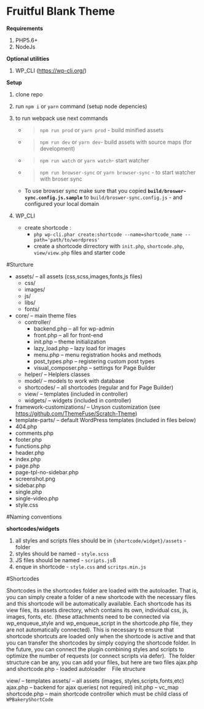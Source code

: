 # Fruitful Blank Theme
**Requirements**
 1. PHP5.6+
 2. NodeJs

**Optional utilities** 
 1. WP_CLI (https://wp-cli.org/)

**Setup**
 1. clone repo
 2. run `npm i` or  `yarn`  command (setup node depencies)
 3. to run webpack use next commands
     - > `npm run prod`  or  `yarn prod` - build minified assets
     - > `npm run dev` or `yarn dev`- build assets with source maps (for development) 
     - > `npm run watch`  or `yarn watch`- start watcher 
     - > `npm run browser-sync` or `yarn browser-sync` - to start watcher with broser sync
    - To use browser sync make sure that you copied **`build/broswer-sync.config.js.sample`** to  `build/broswer-sync.config.js` - and configured your local domain

 4. WP_CLI
	- create shortcode :  
	  - `php wp-cli.phar create:shortcode --name=shortcode_name --path='path/to/wordpress'`
	  - create a shortcode dirrectory with `init.php`, `shortcode.php`, `view/view.php` files and starter code


#Sturcture 
 - assets/ – all assets (css,scss,images,fonts,js files)
   - css/
   - images/
   - js/
   - libs/
   - fonts/
 - core/ – main theme files
   - controller/
     - backend.php – all for wp-admin
     - front.php – all for front-end
     - init.php – theme initialization
     - lazy_load.php – lazy load for images
     - menu.php – menu registration hooks and methods
     - post_types.php – registering custom post types
     - visual_composer.php – settings for Page Builder
   - helper/ – Helplers classes
   - model/ – models to work with database
   - shortcodes/ – all shortcodes (regular and for Page Builder)
   - view/ – templates (included in controller)
   - widgets/ – widgets (included in controller)
  - framework-customizations/ – Unyson customization (see https://github.com/ThemeFuse/Scratch-Theme)
  - template-parts/ – default WordPress templates (included in files below)
 - 404.php
 - comments.php
 - footer.php
 - functions.php
 - header.php
 - index.php
 - page.php
 - page-tpl-no-sidebar.php
 - screenshot.png
 - sidebar.php
 - single.php
 - single-video.php
 - style.css
 
#Naming conventions

**shortcodes/widgets**
 1. all styles and scripts files should be in `{shortcode/widget}/assets` - folder
 2. styles should be named  - `style.scss`
 3. JS files should be named - `scripts.js`ß
 4. enque in shortcode  - `style.css` and `scritps.min.js`
 
#Shortcodes
 
 Shortcodes in the shortcodes folder are loaded with the autoloader. That is, you can simply create a folder of a new shortcode with the necessary files and this shortcode will be automatically available. Each shortcode has its view files, its assets directory, which contains its own, individual css, js, images, fonts, etc. (these attachments need to be connected via wp_enqueue_style and wp_enqueue_script in the shortcode.php file, they are not automatically connected). This is necessary to ensure that shortcode shortcuts are loaded only when the shortcode is active and that you can transfer the shortcodes by simply copying the shortcode folder. In the future, you can connect the plugin combining styles and scripts to optimize the number of requests (or connect scripts via defer).
 The folder structure can be any, you can add your files, but here are two files ajax.php and shortcode.php - loaded autoloader
 
 File structure
 
 view/ – templates
 assets/ – all assets (images, styles,scripts,fonts,etc)
 ajax.php – backend for ajax queries( not required)
 init.php – vc_map
 shortcode.php – main shortcode controller which must be child class of `WPBakeryShortCode`
 
